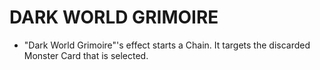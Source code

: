 # DARK WORLD GRIMOIRE

*   "Dark World Grimoire"'s effect starts a Chain. It targets the discarded Monster Card that is selected.
